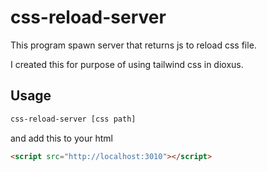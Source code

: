 # css-reload-server

This program spawn server that returns js to reload css file.

I created this for purpose of using tailwind css in dioxus.

## Usage

```bash
css-reload-server [css path]
```

and add this to your html

```html
<script src="http://localhost:3010"></script>
```
